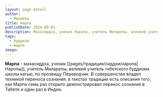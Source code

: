 ```yaml
---
layout: page-detail
author:
  - Яшодеви
title: марпа
publishDate: 2024-09-01
description: Махасиддха, ученик Наропы, учитель Миларепы, великий учитель тибетского буддизма школы кагью, по прозвищу Переводчик. В совершенстве владел техникой переноса сознания, в текстах традиции есть описания того, как Марпа семь раз открыто демонстрировал перенос сознания в Тибете и один раз в Индии.
tags:
  - буддизм
  - марпа
image:
---
```

**Марпа** - махасиддха, ученик [[pages/традиция/сиддхи/наропа|Наропы]], учитель Миларепы, великий учитель тибетского буддизма школы кагью, по прозвищу Переводчик. В совершенстве владел техникой переноса сознания, в текстах традиции есть описания того, как Марпа семь раз открыто демонстрировал перенос сознания в Тибете и один раз в Индии.


